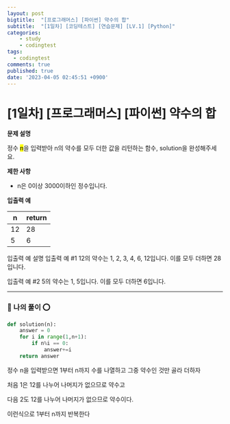 ```yaml
---
layout: post
bigtitle:  "[프로그래머스] [파이썬] 약수의 합"
subtitle:  "[1일차] [코딩테스트] [연습문제] [LV.1] [Python]"
categories:
    - study
    - codingtest
tags:
  - codingtest
comments: true
published: true
date: '2023-04-05 02:45:51 +0900'
---
```


# [1일차] [프로그래머스] [파이썬] 약수의 합

__문제 설명__ 

정수 <mark>n</mark>을 입력받아 n의 약수를 모두 더한 값을 리턴하는 함수, solution을 완성해주세요.

__제한 사항__

+ n은 0이상 3000이하인 정수입니다. 

__입출력 예__

| n | return |
|---|---|
| 12 | 28 |
| 5 | 6 |

입출력 예 설명
입출력 예 #1
12의 약수는 1, 2, 3, 4, 6, 12입니다. 이를 모두 더하면 28입니다.

입출력 예 #2
5의 약수는 1, 5입니다. 이를 모두 더하면 6입니다.

---

### 🚀 나의 풀이 ⭕

```python
def solution(n):
    answer = 0
    for i in range(1,n+1):
        if n%i == 0:
            answer+=i
    return answer
```

정수 n을 입력받으면 1부터 n까지 수를 나열하고 그중 약수인 것만 골라 더하자 

처음 1은 12를 나누어 나머지가 없으므로 약수고 

다음 2도 12를 나누어 나머지가 없으므로 약수이다. 

이런식으로 1부터 n까지 반복한다